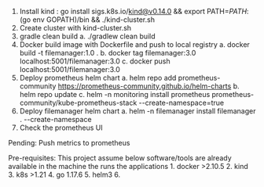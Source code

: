 1. Install kind : go install sigs.k8s.io/kind@v0.14.0 && export PATH=$PATH:$(go env GOPATH)/bin && ./kind-cluster.sh
2. Create cluster with kind-cluster.sh
3. gradle clean build
   a. ./gradlew clean build
4. Docker build image with Dockerfile and push to local registry 
  a. docker build -t filemanager:1.0 . 
  b. docker tag filemanager:3.0 localhost:5001/filemanager:3.0
  c. docker push localhost:5001/filemanager:3.0
5. Deploy prometheus helm chart
   a. helm repo add prometheus-community https://prometheus-community.github.io/helm-charts
   b. helm repo update
   c. helm -n monitoring install prometheus prometheus-community/kube-prometheus-stack --create-namespace=true
6. Deploy filemanager helm chart
   a. helm -n filemanager install filemanager . --create-namespace
7. Check the prometheus UI




Pending:
	Push metrics to prometheus
	


Pre-requisites:
	This project assume below software/tools are already available in the machine the runs the applications
	1. docker >2.10.5
	2. kind
	3. k8s >1.21
	4. go 1.17.6
	5. helm3
	6. 